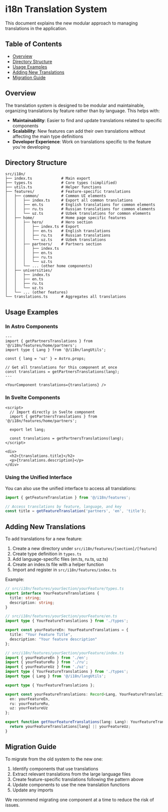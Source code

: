 # i18n Translation System

This document explains the new modular approach to managing translations in the application.

## Table of Contents

- [Overview](#overview)
- [Directory Structure](#directory-structure)
- [Usage Examples](#usage-examples)
- [Adding New Translations](#adding-new-translations)
- [Migration Guide](#migration-guide)

## Overview

The translation system is designed to be modular and maintainable, organizing translations by feature rather than by language. This helps with:

- **Maintainability**: Easier to find and update translations related to specific components
- **Scalability**: New features can add their own translations without affecting the main type definitions
- **Developer Experience**: Work on translations specific to the feature you're developing

## Directory Structure

```
src/i18n/
├── index.ts             # Main export
├── types.ts             # Core types (simplified)
├── utils.ts             # Helper functions
├── features/            # Feature-specific translations
│   ├── common/          # Common UI elements
│   │   ├── index.ts     # Export all common translations
│   │   ├── en.ts        # English translations for common elements
│   │   ├── ru.ts        # Russian translations for common elements
│   │   └── uz.ts        # Uzbek translations for common elements
│   ├── home/            # Home page specific features
│   │   ├── hero/        # Hero section
│   │   │   ├── index.ts # Export 
│   │   │   ├── en.ts    # English translations
│   │   │   ├── ru.ts    # Russian translations
│   │   │   └── uz.ts    # Uzbek translations
│   │   ├── partners/    # Partners section
│   │   │   ├── index.ts
│   │   │   ├── en.ts
│   │   │   ├── ru.ts
│   │   │   └── uz.ts
│   │   └── ... (other home components)
│   ├── universities/
│   │   ├── index.ts
│   │   ├── en.ts
│   │   ├── ru.ts
│   │   └── uz.ts
│   └── ... (other features)
└── translations.ts      # Aggregates all translations
```

## Usage Examples

### In Astro Components

```astro
---
import { getPartnersTranslations } from '@/i18n/features/home/partners';
import type { Lang } from '@/i18n/langUtils';

const { lang = 'uz' } = Astro.props;

// Get all translations for this component at once
const translations = getPartnersTranslations(lang);
---

<YourComponent translations={translations} />
```

### In Svelte Components

```svelte
<script>
  // Import directly in Svelte component
  import { getPartnersTranslations } from '@/i18n/features/home/partners';
  
  export let lang;
  
  const translations = getPartnersTranslations(lang);
</script>

<div>
  <h2>{translations.title}</h2>
  <p>{translations.description}</p>
</div>
```

### Using the Unified Interface

You can also use the unified interface to access all translations:

```js
import { getFeatureTranslation } from '@/i18n/features';

// Access translations by feature, language, and key
const title = getFeatureTranslation('partners', 'en', 'title');
```

## Adding New Translations

To add translations for a new feature:

1. Create a new directory under `src/i18n/features/[section]/[feature]`
2. Create type definition in `types.ts`
3. Add language-specific files (en.ts, ru.ts, uz.ts)
4. Create an index.ts file with a helper function
5. Import and register in `src/i18n/features/index.ts`

Example:

```ts
// src/i18n/features/yourSection/yourFeature/types.ts
export interface YourFeatureTranslations {
  title: string;
  description: string;
}

// src/i18n/features/yourSection/yourFeature/en.ts
import type { YourFeatureTranslations } from './types';

export const yourFeatureEn: YourFeatureTranslations = {
  title: "Your Feature Title",
  description: "Your feature description"
};

// src/i18n/features/yourSection/yourFeature/index.ts
import { yourFeatureEn } from './en';
import { yourFeatureRu } from './ru';
import { yourFeatureUz } from './uz';
import type { YourFeatureTranslations } from './types';
import type { Lang } from '@/i18n/langUtils';

export type { YourFeatureTranslations };

export const yourFeatureTranslations: Record<Lang, YourFeatureTranslations> = {
  en: yourFeatureEn,
  ru: yourFeatureRu,
  uz: yourFeatureUz
};

export function getYourFeatureTranslations(lang: Lang): YourFeatureTranslations {
  return yourFeatureTranslations[lang] || yourFeatureUz;
}
```

## Migration Guide

To migrate from the old system to the new one:

1. Identify components that use translations
2. Extract relevant translations from the large language files
3. Create feature-specific translations following the pattern above
4. Update components to use the new translation functions
5. Update any imports

We recommend migrating one component at a time to reduce the risk of issues. 